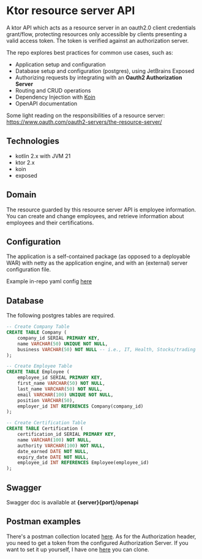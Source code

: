 # Ktor resource server API 

A ktor API which acts as a resource server in an oauth2.0 client credentials 
grant/flow, protecting resources only accessible by clients presenting a valid access token. 
The token is verified against an authorization server.

The repo explores best practices for common use cases, such as:
- Application setup and configuration
- Database setup and configuration (postgres), using JetBrains Exposed
- Authorizing requests by integrating with an **Oauth2 Authorization Server**  
- Routing and CRUD operations
- Dependency Injection with [Koin](https://insert-koin.io)
- OpenAPI documentation

Some light reading on the responsibilities of a resource server: https://www.oauth.com/oauth2-servers/the-resource-server/

## Technologies
- kotlin 2.x with JVM 21
- ktor 2.x
- koin
- exposed

## Domain
The resource guarded by this resource server API is employee information. You can create and change employees, and 
retrieve information about employees and their certifications.

## Configuration
The application is a self-contained package (as opposed to a deployable WAR) with netty as the application engine,
and with an (external) server configuration file.

Example in-repo yaml config [here](src/main/resources/application.yaml)

## Database
The following postgres tables are required.

````sql
-- Create Company Table
CREATE TABLE Company (
    company_id SERIAL PRIMARY KEY,
    name VARCHAR(50) UNIQUE NOT NULL,
    business VARCHAR(50) NOT NULL -- i.e., IT, Health, Stocks/trading
);

-- Create Employee Table
CREATE TABLE Employee (
    employee_id SERIAL PRIMARY KEY,
    first_name VARCHAR(50) NOT NULL,
    last_name VARCHAR(50) NOT NULL,
    email VARCHAR(100) UNIQUE NOT NULL,
    position VARCHAR(50),
    employer_id INT REFERENCES Company(company_id)
);

-- Create Certification Table
CREATE TABLE Certification (
    certification_id SERIAL PRIMARY KEY,
    name VARCHAR(100) NOT NULL,
    authority VARCHAR(100) NOT NULL,
    date_earned DATE NOT NULL,
    expiry_date DATE NOT NULL,
    employee_id INT REFERENCES Employee(employee_id)
);
````

## Swagger
Swagger doc is available at **{server}{port}/openapi**

## Postman examples
There's a postman collection located [here](/postman). As for the Authorization header, you need to get a token from the
configured Authorization Server. If you want to set it up yourself, I have one 
[here](https://github.com/eiriktve/kotlin-spring-oauth2-authorization-server) you can clone. 